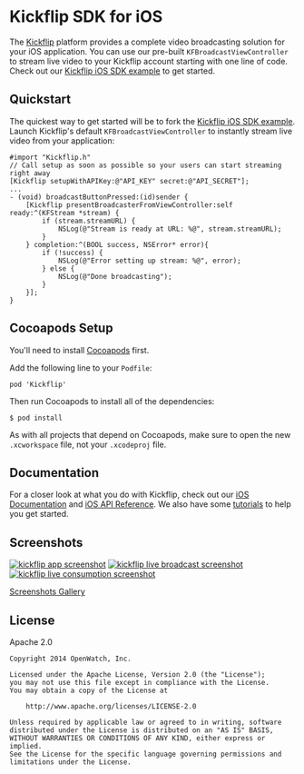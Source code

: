 # Kickflip SDK for iOS

The [Kickflip](http://kickflip.io) platform provides a complete video broadcasting solution for your iOS application. You can use our pre-built `KFBroadcastViewController` to stream live video to your Kickflip account starting with one line of code. Check out our [Kickflip iOS SDK example](https://github.com/Kickflip/kickflip-ios-example) to get started.

## Quickstart

The quickest way to get started will be to fork the [Kickflip iOS SDK example](https://github.com/Kickflip/kickflip-ios-example). Launch Kickflip's default `KFBroadcastViewController` to instantly stream live video from your application:

```objc
#import "Kickflip.h"
// Call setup as soon as possible so your users can start streaming right away
[Kickflip setupWithAPIKey:@"API_KEY" secret:@"API_SECRET"];
...
- (void) broadcastButtonPressed:(id)sender {
	[Kickflip presentBroadcasterFromViewController:self ready:^(KFStream *stream) {
        if (stream.streamURL) {
            NSLog(@"Stream is ready at URL: %@", stream.streamURL);
        }
    } completion:^(BOOL success, NSError* error){
        if (!success) {
            NSLog(@"Error setting up stream: %@", error);
        } else {
            NSLog(@"Done broadcasting");
        }
    }];
}
```

## Cocoapods Setup

You'll need to install [Cocoapods](http://cocoapods.org) first.
    
Add the following line to your `Podfile`:

    pod 'Kickflip'

Then run Cocoapods to install all of the dependencies:

    $ pod install

As with all projects that depend on Cocoapods, make sure to open the new `.xcworkspace` file, not your `.xcodeproj` file.
    
## Documentation

For a closer look at what you do with Kickflip, check out our [iOS Documentation](https://github.com/Kickflip/kickflip-docs/tree/master/ios) and [iOS API Reference](http://cocoadocs.org/docsets/Kickflip/). We also have some [tutorials](https://github.com/Kickflip/kickflip-docs) to help you get started.
    
## Screenshots

[![kickflip app screenshot](https://i.imgur.com/QPtggd9m.jpg)](https://i.imgur.com/QPtggd9.png)
[![kickflip live broadcast screenshot](https://i.imgur.com/VHB6iQQm.jpg)](https://i.imgur.com/VHB6iQQ.png)
[![kickflip live consumption screenshot](https://i.imgur.com/IZbiyhRm.jpg)](https://i.imgur.com/IZbiyhR.png)

[Screenshots Gallery](http://imgur.com/a/IwuZ7)

    
## License

Apache 2.0

	Copyright 2014 OpenWatch, Inc.
	
	Licensed under the Apache License, Version 2.0 (the "License");
	you may not use this file except in compliance with the License.
	You may obtain a copy of the License at
	
	    http://www.apache.org/licenses/LICENSE-2.0
	
	Unless required by applicable law or agreed to in writing, software
	distributed under the License is distributed on an "AS IS" BASIS,
	WITHOUT WARRANTIES OR CONDITIONS OF ANY KIND, either express or implied.
	See the License for the specific language governing permissions and
	limitations under the License.